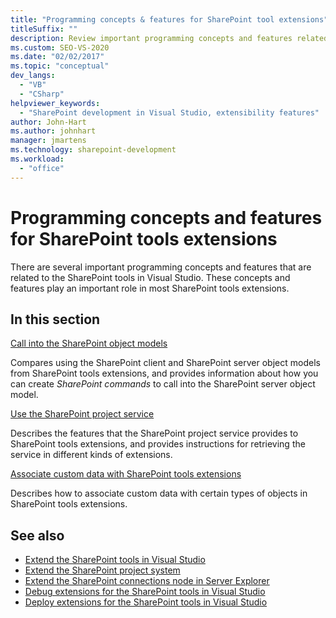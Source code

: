 ```yaml
---
title: "Programming concepts & features for SharePoint tool extensions"
titleSuffix: ""
description: Review important programming concepts and features related to SharePoint tools in Visual Studio, which may play an important role in SharePoint tools extensions.
ms.custom: SEO-VS-2020
ms.date: "02/02/2017"
ms.topic: "conceptual"
dev_langs:
  - "VB"
  - "CSharp"
helpviewer_keywords:
  - "SharePoint development in Visual Studio, extensibility features"
author: John-Hart
ms.author: johnhart
manager: jmartens
ms.technology: sharepoint-development
ms.workload:
  - "office"
---
```

# Programming concepts and features for SharePoint tools extensions
  There are several important programming concepts and features that are related to the SharePoint tools in Visual Studio. These concepts and features play an important role in most SharePoint tools extensions.

## In this section
 [Call into the SharePoint object models](../sharepoint/calling-into-the-sharepoint-object-models.md)

 Compares using the SharePoint client and SharePoint server object models from SharePoint tools extensions, and provides information about how you can create *SharePoint commands* to call into the SharePoint server object model.

 [Use the SharePoint project service](../sharepoint/using-the-sharepoint-project-service.md)

 Describes the features that the SharePoint project service provides to SharePoint tools extensions, and provides instructions for retrieving the service in different kinds of extensions.

 [Associate custom data with SharePoint tools extensions](../sharepoint/associating-custom-data-with-sharepoint-tools-extensions.md)

 Describes how to associate custom data with certain types of objects in SharePoint tools extensions.

## See also
- [Extend the SharePoint tools in Visual Studio](../sharepoint/extending-the-sharepoint-tools-in-visual-studio.md)
- [Extend the SharePoint project system](../sharepoint/extending-the-sharepoint-project-system.md)
- [Extend the SharePoint connections node in Server Explorer](../sharepoint/extending-the-sharepoint-connections-node-in-server-explorer.md)
- [Debug extensions for the SharePoint tools in Visual Studio](../sharepoint/debugging-extensions-for-the-sharepoint-tools-in-visual-studio.md)
- [Deploy extensions for the SharePoint tools in Visual Studio](../sharepoint/deploying-extensions-for-the-sharepoint-tools-in-visual-studio.md)
